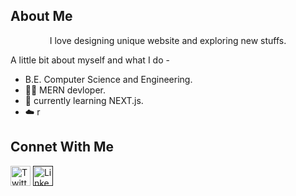 
<h2>About Me</h2>
<div align="center">

 I love designing unique website and exploring new stuffs.

</div>

A little bit about myself and what I do - 
-  B.E. Computer Science and Engineering.
- 🧑‍🔧 MERN devloper.
- 🚀 currently learning NEXT.js.
- ☁️ r

<h2>Connet With Me</h2>
<a href="https://twitter.com/yash__dev"><img src="https://cdn1.iconfinder.com/data/icons/somacro___dpi_social_media_icons_by_vervex-dfjq/500/twitter.png" alt="Twitter" width"32" height="32"></a>
<a href=""><img src="https://www.effa.nl/wp-content/uploads/2018/01/linkedin-logo.png" alt="LinkedIN" width"32" height="32"></a>

<br>  
  
<!--
<p align="left"> <img src="https://komarev.com/ghpvc/?username=yash636261&label=Profile%20views&color=0e75b6&style=flat" alt="yash636261" /> </p>
 


<h2>Stats</h2> 
![](https://github-readme-stats.vercel.app/api?username=yash636261&theme=slateorange&hide_border=true&include_all_commits=false&count_private=true)<br/>
![](https://github-readme-streak-stats.herokuapp.com/?user=yash636261&theme=slateorange&hide_border=true)<br/>
![](https://github-readme-stats.vercel.app/api/top-langs/?username=yash636261&theme=slateorange&hide_border=true&include_all_commits=false&count_private=true&layout=compact)

--!>
